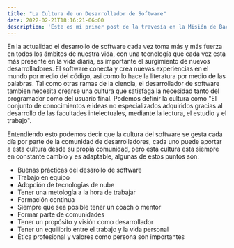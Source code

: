 ```yaml
---
title: "La Cultura de un Desarrollador de Software"
date: 2022-02-21T18:16:21-06:00
description: 'Este es mi primer post de la travesía en la Misión de Backend con Node JS de Launch X.'
---
```


En la actualidad el desarrollo de software cada vez toma más y más fuerza en todos los ámbitos de nuestra vida, con una tecnología que cada vez esta más presente en la vida diaria, es importante el surgimiento de nuevos desarrolladores. El software conecta y crea nuevas experiencias en el mundo por medio del código, asi como lo hace la literatura  por medio de las palabras. Tal como otras ramas de la ciencia, el desarrollador de software tambien necesita crearse una cultura que satisfaga la necesidad tanto del programador como del usuario final. Podemos definir la cultura como "El conjunto de conocimientos e ideas no especializados adquiridos gracias al desarrollo de las facultades intelectuales, mediante la lectura, el estudio y el trabajo".

Entendiendo esto podemos decir que la cultura del software se gesta cada día por parte de la comunidad de desarrolladores, cada uno puede aportar a esta cultura desde su propia comunidad, pero esta cultura esta siempre en constante cambio y es adaptable, algunas de estos puntos son:

- Buenas prácticas del desarollo de software
- Trabajo en equipo
- Adopción de tecnologías de nube
- Tener una metología a la hora de trabajar
- Formación continua
- Siempre que sea posible tener un coach o mentor
- Formar parte de comunidades
- Tener un propósito y visión como desarrollador
- Tener un equilibrio entre el trabajo y la vida personal
- Ética profesional y valores como persona son importantes
